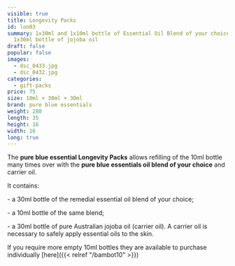 ```yaml
---
visible: true
title: Longevity Packs
id: lon03
summary: 1x30ml and 1x10ml bottle of Essential Oil Blend of your choice, plus
  1x30ml bottle of jojoba oil
draft: false
popular: false
images:
  - dsc_0433.jpg
  - dsc_0432.jpg
categories:
  - gift-packs
price: 75
size: 10ml + 30ml + 30ml
brand: pure blue essentials
weight: 280
length: 35
height: 16
width: 16
long: true
---
```

The **pure blue essential Longevity Packs** allows refilling of the 10ml bottle many times over with the **pure blue essentials oil blend of your choice** and carrier oil. 

It contains:

\- a 30ml bottle of the remedial essential oil blend of your choice;

\- a 10ml bottle of the same blend;

\- a 30ml bottle of pure Australian jojoba oil (carrier oil). A carrier oil is necessary to safely apply essential oils to the skin.

If you require more empty 10ml bottles they are available to purchase individually [here]({{< relref "/bambot10" >}})